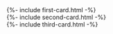 <!-- text cards and modals -->
<div class="cards mx-auto">
  <div class="section-wrapper row no-gutters my-0">
    <!-- first card -->
    <div class="d-block d-md-flex card-1 mb-1 mb-md-0 mr-md-1">
      {%- include first-card.html -%}
    </div> <!-- end first card -->
    <!-- second card -->
    <div class="d-block d-md-flex card-2 my-1 my-md-0 mx-md-1">
      {%- include second-card.html -%}
    </div> <!-- end second card -->
    <!-- third card -->
    <div class="d-block d-md-flex card-3 mt-1 mt-md-0 ml-md-1">
      {%- include third-card.html -%}
    </div> <!-- end third card -->
  </div>
</div>